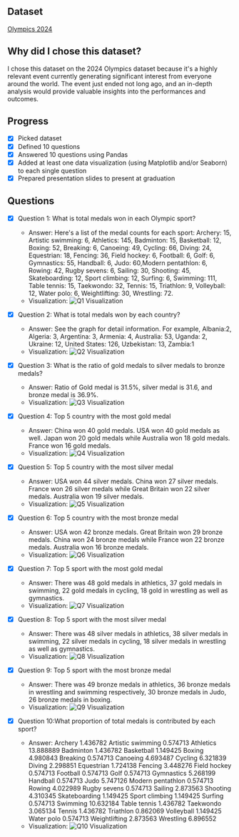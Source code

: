 ## Dataset
[Olympics 2024](https://www.kaggle.com/datasets/x1akshay/olympics-2024)

## Why did I chose this dataset?
I chose this dataset on the 2024 Olympics dataset because it's a highly relevant event currently generating significant interest from everyone around the world. The event just ended not long ago, and an in-depth analysis would provide valuable insights into the performances and outcomes.

## Progress
- [x] Picked dataset
- [x] Defined 10 questions
- [x] Answered 10 questions using Pandas
- [x] Added at least one data visualization (using Matplotlib and/or Seaborn) to each single question
- [x] Prepared presentation slides to present at graduation

## Questions
- [x] Question 1: What is total medals won in each Olympic sport?
  - Answer: Here's a list of the medal counts for each sport: Archery: 15, Artistic swimming: 6, Athletics: 145, Badminton: 15, Basketball: 12, Boxing: 52, Breaking: 6, Canoeing: 49, Cycling: 66, Diving: 24, Equestrian: 18, Fencing: 36, Field hockey: 6, Football: 6, Golf: 6, Gymnastics: 55, Handball: 6, Judo: 60,Modern pentathlon: 6, Rowing: 42, Rugby sevens: 6, Sailing: 30, Shooting: 45, Skateboarding: 12, Sport climbing: 12, Surfing: 6, Swimming: 111, Table tennis: 15, Taekwondo: 32, Tennis: 15, Triathlon: 9, Volleyball: 12, Water polo: 6, Weightlifting: 30, Wrestling: 72.
  - Visualization: ![Q1 Visualization](https://github.com/build-summer-2024/async-green-JennyMa-final-project/blob/main/Q1.png)

- [x] Question 2: What is total medals won by each country?
  - Answer: See the graph for detail information. For example, Albania:2, 
Algeria: 3, Argentina: 3, Armenia: 4, Australia: 53, Uganda: 2, Ukraine: 12, United States: 126, Uzbekistan: 13, Zambia:1
  - Visualization: ![Q2 Visualization](https://github.com/build-summer-2024/async-green-JennyMa-final-project/blob/main/Q2.png)

- [x] Question 3: What is the ratio of gold medals to silver medals to bronze medals?
  - Answer: Ratio of Gold medal is 31.5%, silver medal is 31.6, and bronze medal is 36.9%.
  - Visualization: ![Q3 Visualization](https://github.com/build-summer-2024/async-green-JennyMa-final-project/blob/main/Q3.png)

- [x] Question 4: Top 5 country with the most gold medal
  - Answer:  China won 40 gold medals. USA won 40 gold medals as well. Japan won 20 gold medals while Australia won 18 gold medals. France won 16 gold medals.
  - Visualization: ![Q4 Visualization](https://github.com/build-summer-2024/async-green-JennyMa-final-project/blob/main/Q4.png)

- [x] Question 5: Top 5 country with the most silver medal
  - Answer: USA won 44 silver medals. China won 27 silver medals. France won 26 silver medals while Great Britain won 22 silver medals. Australia won 19 silver medals.
  - Visualization: ![Q5 Visualization](https://github.com/build-summer-2024/async-green-JennyMa-final-project/blob/main/Q5.png)

- [x] Question 6: Top 5 country with the most bronze medal
  - Answer: USA won 42 bronze medals. Great Britain won 29 bronze medals. China won 24 bronze medals while France won 22 bronze medals. Australia won 16 bronze medals.
  - Visualization: ![Q6 Visualization](https://github.com/build-summer-2024/async-green-JennyMa-final-project/blob/main/Q6.png)

- [x] Question 7: Top 5 sport with the most gold medal
  - Answer: There was 48 gold medals in athletics, 37 gold medals in swimming, 22 gold medals in cycling, 18 gold in wrestling as well as gymnastics.
  - Visualization: ![Q7 Visualization](https://github.com/build-summer-2024/async-green-JennyMa-final-project/blob/main/Q7.png)

- [x] Question 8: Top 5 sport with the most silver medal
  - Answer: There was 48 silver medals in athletics, 38 silver medals in swimming, 22 silver medals in cycling, 18 silver medals in wrestling as well as gymnastics.
  - Visualization: ![Q8 Visualization](https://github.com/build-summer-2024/async-green-JennyMa-final-project/blob/main/Q8.png)

- [x] Question 9: Top 5 sport with the most bronze medal
  - Answer: There was 49 bronze medals in athletics, 36 bronze medals in wrestling and swimming respectively, 30 bronze medals in Judo, 26 bronze medals in boxing.
  - Visualization: ![Q9 Visualization](https://github.com/build-summer-2024/async-green-JennyMa-final-project/blob/main/Q9.png)

- [x] Question 10:What proportion of total medals is contributed by each sport?
  - Answer: 
Archery               1.436782
Artistic swimming     0.574713
Athletics            13.888889
Badminton             1.436782
Basketball            1.149425
Boxing                4.980843
Breaking              0.574713
Canoeing              4.693487
Cycling               6.321839
Diving                2.298851
Equestrian            1.724138
Fencing               3.448276
Field hockey          0.574713
Football              0.574713
Golf                  0.574713
Gymnastics            5.268199
Handball              0.574713
Judo                  5.747126
Modern pentathlon     0.574713
Rowing                4.022989
Rugby sevens          0.574713
Sailing               2.873563
Shooting              4.310345
Skateboarding         1.149425
Sport climbing        1.149425
Surfing               0.574713
Swimming             10.632184
Table tennis          1.436782
Taekwondo             3.065134
Tennis                1.436782
Triathlon             0.862069
Volleyball            1.149425
Water polo            0.574713
Weightlifting         2.873563
Wrestling             6.896552
  - Visualization: ![Q10 Visualization](https://github.com/build-summer-2024/async-green-JennyMa-final-project/blob/main/Q10.png)
